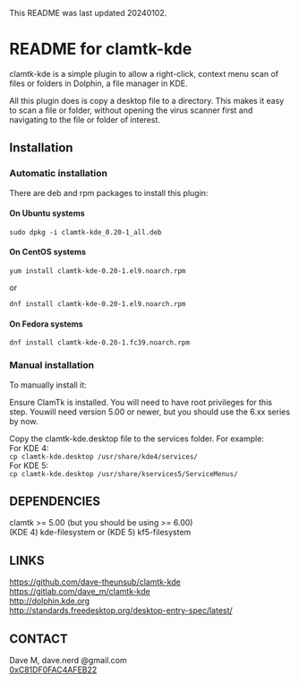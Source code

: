 This README was last updated 20240102.

# README for clamtk-kde

clamtk-kde is a simple plugin to allow a right-click, context menu scan of files or folders in Dolphin, a file manager in KDE.

All this plugin does is copy a desktop file to a directory. This makes it easy to scan a file or folder, without opening the virus scanner first and navigating to the file or folder of interest.

## Installation

### Automatic installation

There are deb and rpm packages to install this plugin:

#### On Ubuntu systems

`sudo dpkg -i clamtk-kde_0.20-1_all.deb`

#### On CentOS systems

`yum install clamtk-kde-0.20-1.el9.noarch.rpm`

or

`dnf install clamtk-kde-0.20-1.el9.noarch.rpm`

#### On Fedora systems

`dnf install clamtk-kde-0.20-1.fc39.noarch.rpm`

### Manual installation

To manually install it:  

Ensure ClamTk is installed. You will need to have root privileges for this step. Youwill need version 5.00 or newer, but you should use the 6.xx series by now.

Copy the clamtk-kde.desktop file to the services folder. For example:  
For KDE 4:  
`cp clamtk-kde.desktop /usr/share/kde4/services/`  
For KDE 5:  
`cp clamtk-kde.desktop /usr/share/kservices5/ServiceMenus/`  

DEPENDENCIES
------------

clamtk >= 5.00 (but you should be using >= 6.00)  
(KDE 4) kde-filesystem or (KDE 5) kf5-filesystem  

LINKS
-----

https://github.com/dave-theunsub/clamtk-kde
https://gitlab.com/dave_m/clamtk-kde  
http://dolphin.kde.org  
http://standards.freedesktop.org/desktop-entry-spec/latest/  

CONTACT
-------
Dave M, dave.nerd @gmail.com  
  [0xC81DF0FAC4AFEB22](https://davem.fedorapeople.org/RPM-GPG-KEY-DaveM-20230506)
